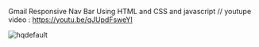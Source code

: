 Gmail Responsive Nav Bar Using HTML and CSS and javascript //
youtupe video : 
https://youtu.be/qJUpdFsweYI

![hqdefault](https://github.com/iamirayman/password-indicator/assets/114154794/9727e667-92af-44cc-b819-95c5162e39a6)
